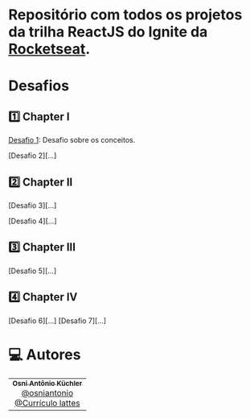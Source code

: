 # Repositório com todos os projetos da trilha ReactJS do Ignite da [Rocketseat](https://github.com/Rocketseat).

# Desafios

## :one: Chapter I

[Desafio 1](...): Desafio sobre os conceitos.

[Desafio 2][...]

## :two: Chapter II

[Desafio 3][...]

[Desafio 4][...]

## :three: Chapter III

[Desafio 5][...]

## :four: Chapter IV

[Desafio 6][...]
[Desafio 7][...]

# :computer: Autores

<table>
  <tr>
    <td align="center">
      <a href="https://github.com/osniantonio/ignite-reactjs/">
        <sub>
          <b>Osni Antônio Küchler</b>
        </sub>
       </a>
       <br />
       <a href="https://www.linkedin.com/in/osni-ant%C3%B4nio-k%C3%BCchler-5487b13b/" title="Linkedin">@osniantonio</a>
       <br />
       <a href="http://lattes.cnpq.br/0325340002431393" title="Linkedin">@Currículo lattes</a>
    </td>
  </tr>
</table>


